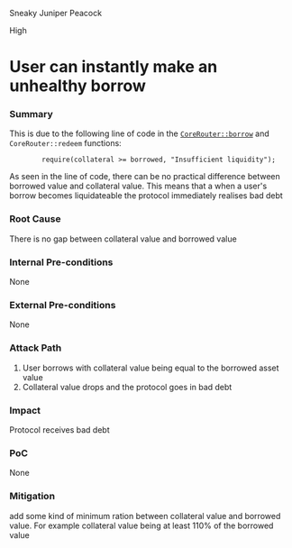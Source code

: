Sneaky Juniper Peacock

High

# User can instantly make an unhealthy borrow

### Summary

This is due to the following line of code in the [`CoreRouter::borrow`](https://github.com/sherlock-audit/2025-05-lend-audit-contest/blob/main/Lend-V2/src/LayerZero/CoreRouter.sol#L145) and `CoreRouter::redeem` functions:
```solidity
        require(collateral >= borrowed, "Insufficient liquidity");
```
As seen in the line of code, there can be no practical difference between borrowed value and collateral value. This means that a when a user's borrow becomes liquidateable the protocol immediately realises bad debt 

### Root Cause

There is no gap between collateral value and borrowed value

### Internal Pre-conditions

None

### External Pre-conditions

None

### Attack Path

1. User borrows with collateral value being equal to the borrowed asset value
2. Collateral value drops and the protocol goes in bad debt

### Impact

Protocol receives bad debt

### PoC

None

### Mitigation

add some kind of minimum ration between collateral value and borrowed value. For example collateral value being at least 110% of the borrowed value